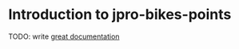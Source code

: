# Introduction to jpro-bikes-points

TODO: write [great documentation](http://jacobian.org/writing/what-to-write/)

